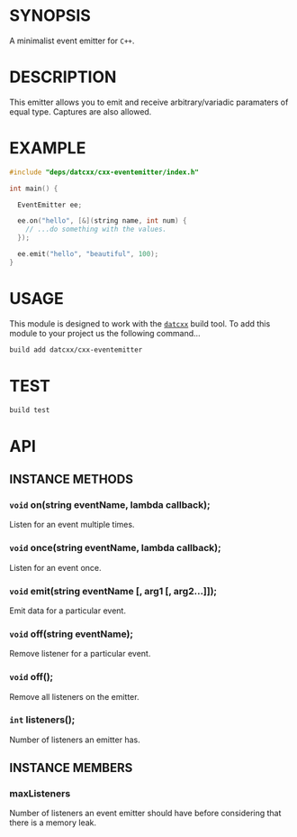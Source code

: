 # SYNOPSIS
A minimalist event emitter for `C++`.

# DESCRIPTION
This emitter allows you to emit and receive arbitrary/variadic paramaters of 
equal type. Captures are also allowed.

# EXAMPLE

```c++
#include "deps/datcxx/cxx-eventemitter/index.h"

int main() {

  EventEmitter ee;

  ee.on("hello", [&](string name, int num) {
    // ...do something with the values.
  });

  ee.emit("hello", "beautiful", 100);
}
```

# USAGE
This module is designed to work with the [`datcxx`][0] build tool. To add this
module to your project us the following command...

```bash
build add datcxx/cxx-eventemitter
```

# TEST

```bash
build test
```

# API

## INSTANCE METHODS

### `void` on(string eventName, lambda callback);
Listen for an event multiple times.

### `void` once(string eventName, lambda callback);
Listen for an event once.

### `void` emit(string eventName [, arg1 [, arg2...]]);
Emit data for a particular event.

### `void` off(string eventName);
Remove listener for a particular event.

### `void` off();
Remove all listeners on the emitter.

### `int` listeners();
Number of listeners an emitter has.

## INSTANCE MEMBERS

### maxListeners
Number of listeners an event emitter should have
before considering that there is a memory leak.

[0]:https://github.com/datcxx/build
